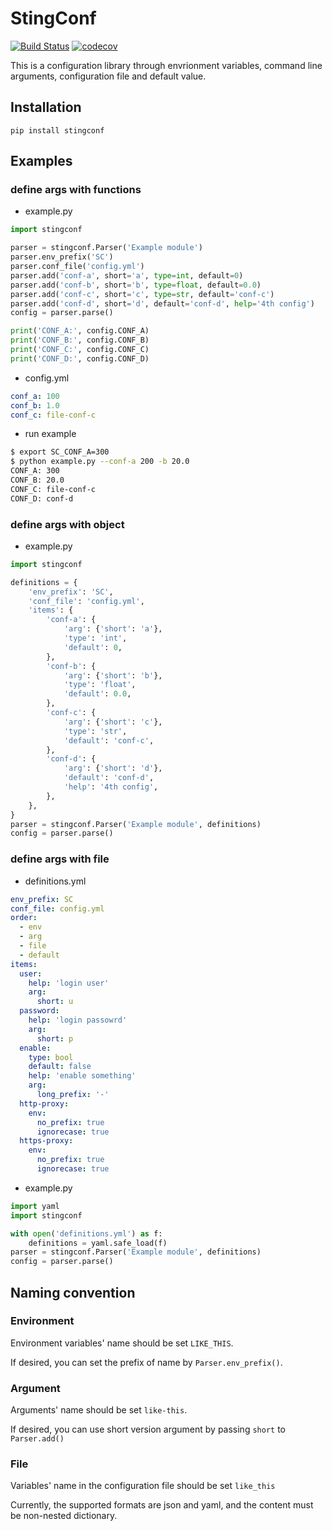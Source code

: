 # StingConf

[![Build Status](https://travis-ci.org/rsp9u/stingconf.svg?branch=master)](https://travis-ci.org/rsp9u/stingconf)
[![codecov](https://codecov.io/gh/rsp9u/stingconf/branch/master/graph/badge.svg)](https://codecov.io/gh/rsp9u/stingconf)

This is a configuration library through envrionment variables, command line arguments,
configuration file and default value.

## Installation

```
pip install stingconf
```

## Examples

### define args with functions

* example.py

```python
import stingconf

parser = stingconf.Parser('Example module')
parser.env_prefix('SC')
parser.conf_file('config.yml')
parser.add('conf-a', short='a', type=int, default=0)
parser.add('conf-b', short='b', type=float, default=0.0)
parser.add('conf-c', short='c', type=str, default='conf-c')
parser.add('conf-d', short='d', default='conf-d', help='4th config')
config = parser.parse()

print('CONF_A:', config.CONF_A)
print('CONF_B:', config.CONF_B)
print('CONF_C:', config.CONF_C)
print('CONF_D:', config.CONF_D)
```

* config.yml

```yaml
conf_a: 100
conf_b: 1.0
conf_c: file-conf-c
```

* run example

```bash
$ export SC_CONF_A=300
$ python example.py --conf-a 200 -b 20.0
CONF_A: 300
CONF_B: 20.0
CONF_C: file-conf-c
CONF_D: conf-d
```

### define args with object

* example.py

```python
import stingconf

definitions = {
    'env_prefix': 'SC',
    'conf_file': 'config.yml',
    'items': {
        'conf-a': {
            'arg': {'short': 'a'},
            'type': 'int',
            'default': 0,
        },
        'conf-b': {
            'arg': {'short': 'b'},
            'type': 'float',
            'default': 0.0,
        },
        'conf-c': {
            'arg': {'short': 'c'},
            'type': 'str',
            'default': 'conf-c',
        },
        'conf-d': {
            'arg': {'short': 'd'},
            'default': 'conf-d',
            'help': '4th config',
        },
    },
}
parser = stingconf.Parser('Example module', definitions)
config = parser.parse()
```

### define args with file

* definitions.yml

```yaml
env_prefix: SC
conf_file: config.yml
order:
  - env
  - arg
  - file
  - default
items:
  user:
    help: 'login user'
    arg:
      short: u
  password:
    help: 'login passowrd'
    arg:
      short: p
  enable:
    type: bool
    default: false
    help: 'enable something'
    arg:
      long_prefix: '-'
  http-proxy:
    env:
      no_prefix: true
      ignorecase: true
  https-proxy:
    env:
      no_prefix: true
      ignorecase: true
```

* example.py

```python
import yaml
import stingconf

with open('definitions.yml') as f:
	definitions = yaml.safe_load(f)
parser = stingconf.Parser('Example module', definitions)
config = parser.parse()
```

## Naming convention

### Environment

Environment variables' name should be set `LIKE_THIS`.

If desired, you can set the prefix of name by `Parser.env_prefix()`.

### Argument

Arguments' name should be set `like-this`.

If desired, you can use short version argument by passing `short` to `Parser.add()`

### File

Variables' name in the configuration file should be set `like_this`

Currently, the supported formats are json and yaml, and the content must be
non-nested dictionary.

